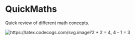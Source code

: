 # QuickMaths

Quick review of different math concepts.

<img src="https://latex.codecogs.com/svg.image?2&space;&plus;&space;2&space;=&space;4,&space;4&space;-&space;1&space;=&space;3" title="https://latex.codecogs.com/svg.image?2 + 2 = 4, 4 - 1 = 3" />
